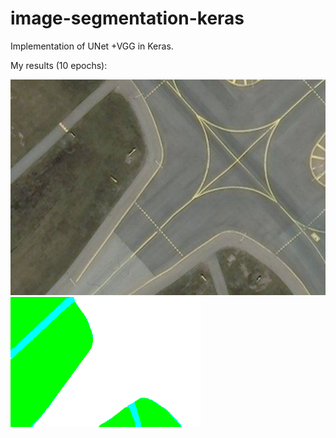 # image-segmentation-keras
Implementation of UNet +VGG in Keras.

My results (10 epochs):

![alt text](https://github.com/tamamolis/image-segmentation-keras/blob/master/result/image.png)
![alt text](https://github.com/tamamolis/image-segmentation-keras/blob/master/result/result.png)
